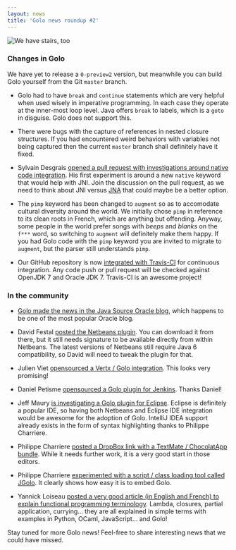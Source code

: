 ```yaml
---
layout: news
title: 'Golo news roundup #2'
---
```


![We have stairs, too](http://farm9.staticflickr.com/8528/8641498887_4fc69b671a_z.jpg)

### Changes in Golo

We have yet to release a `0-preview2` version, but meanwhile you can build Golo yourself from the Git `master` branch.

* Golo had to have `break` and `continue` statements which are very helpful when used wisely in imperative programming. In each case they operate at the inner-most loop level. Java offers `break` to labels, which is a `goto` in disguise. Golo does not support this.

* There were bugs with the capture of references in nested closure structures. If you had encountered weird behaviors with variables not being captured then the current `master` branch shall definitely have it fixed.

* Sylvain Desgrais [opened a pull request with investigations around native code integration](https://github.com/golo-lang/golo-lang/pull/7). His first experiment is around a new `native` keyword that would help with JNI. Join the discussion on the pull request, as we need to think about JNI versus [JNA](https://github.com/twall/jna) that could maybe be a better option.

* The `pimp` keyword has been changed to `augment` so as to accomodate cultural diversity around the world. We initially chose `pimp` in reference to its clean roots in French, which are anything but offending. Anyway, some people in the world prefer songs with *beeps* and *blanks* on the `f***` word, so switching to `augment` will definitely make them happy. If you had Golo code with the `pimp` keyword you are invited to migrate to `augment`, but the parser still understands `pimp`.

* Our GitHub repository is now [integrated with Travis-CI](https://travis-ci.org/golo-lang/golo-lang) for continuous integration. Any code push or pull request will be checked against OpenJDK 7 and Oracle JDK 7. Travis-CI is an awesome project!

### In the community

* [Golo made the news in the Java Source Oracle blog](https://blogs.oracle.com/java/entry/golo_a_lightweight_dynamic_language), which happens to be one of the most popular Oracle blog.

* David Festal [posted the Netbeans plugin](http://plugins.netbeans.org/plugin/48098/golo-netbeans-module). You can download it from there, but it still needs signature to be available directly from within Netbeans. The latest versions of Netbeans still require Java 6 compatibility, so David will need to tweak the plugin for that.

* Julien Viet [opensourced a Vertx / Golo integration](https://github.com/vietj/vertx-golo). This looks very promising!

* Daniel Petisme [opensourced a Golo plugin for Jenkins](https://github.com/danielpetisme/golo-plugin). Thanks Daniel!

* Jeff Maury [is investigating a Golo plugin for Eclipse](https://sourceforge.net/p/golo-lang/discussion/users/thread/4051ba57/). Eclipse is definitely a popular IDE, so having both Netbeans and Eclipse IDE integration would be awesome for the adoption of Golo. IntelliJ IDEA support already exists in the form of syntax highlighting thanks to Philippe Charriere.

* Philippe Charriere [posted a DropBox link with a TextMate / ChocolatApp bundle](https://t.co/zPYg8JoZx5). While it needs further work, it is a very good start in those editors.

* Philippe Charriere [experimented with a script / class loading tool called JGolo](https://github.com/k33g/jgolo). It clearly shows how easy it is to embed Golo.

* Yannick Loiseau [posted a very good article (in English and French) to explain functional programming terminology](http://yloiseau.net/articles/functionnal/). Lambda, closures, partial application, currying... they are all explained in simple terms with examples in Python, OCaml, JavaScript... and Golo!

Stay tuned for more Golo news! Feel-free to share interesting news that we could have missed.

